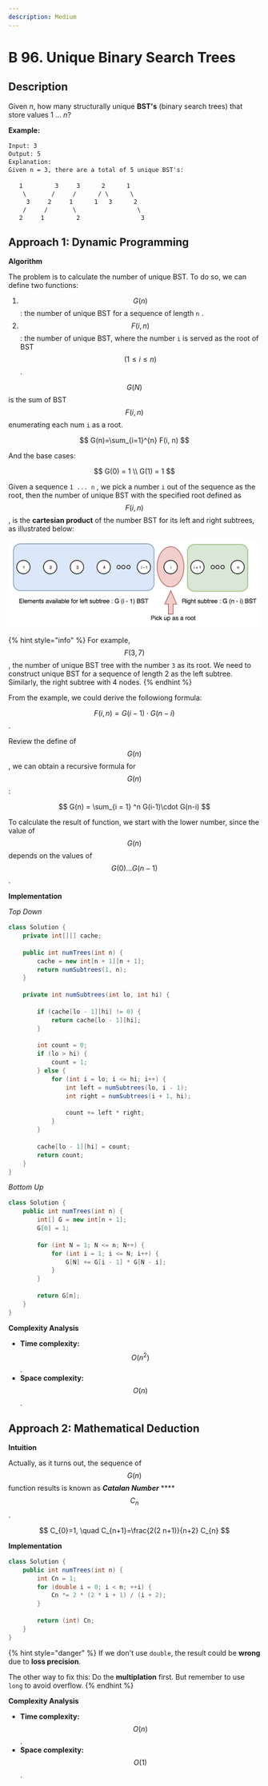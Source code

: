```yaml
---
description: Medium
---
```


# B 96. Unique Binary Search Trees

## Description

Given _n_, how many structurally unique **BST's** \(binary search trees\) that store values 1 ... _n_?

**Example:**

```text
Input: 3
Output: 5
Explanation:
Given n = 3, there are a total of 5 unique BST's:

   1         3     3      2      1
    \       /     /      / \      \
     3     2     1      1   3      2
    /     /       \                 \
   2     1         2                 3
```

## Approach 1: Dynamic Programming

**Algorithm**

The problem is to calculate the number of unique BST. To do so, we can define two functions:

1. $$G(n)$$: the number of unique BST for a sequence of length `n` .
2. $$F(i, n)$$: the number of unique BST, where the number `i` is served as the root of BST $$(1 \leq i\leq n)$$.

$$G(N)$$ is the sum of BST $$F(i, n)$$ enumerating each num `i` as a root.

$$
G(n)=\sum_{i=1}^{n} F(i, n)
$$

And the base cases:

$$
G(0) = 1 \\ G(1) = 1
$$

Given a sequence `1 ... n` , we pick a number `i` out of the sequence as the root, then the number of unique BST with the specified root defined as $$F(i, n)$$, is the **cartesian product** of the number BST for its left and right subtrees, as illustrated below:

![](../../../.gitbook/assets/image%20%28132%29.png)

{% hint style="info" %}
For example, $$F(3, 7)$$, the number of unique BST tree with the number `3` as its root. We need to construct unique BST for a sequence of length 2 as the left subtree. Similarly, the right subtree with 4 nodes.
{% endhint %}

From the example, we could derive the followiong formula:

$$F(i, n) = G(i - 1)\cdot G(n- i)$$.

Review the define of $$G(n)$$, we can obtain a recursive formula for $$G(n)$$:

$$
G(n) = \sum_{i = 1} ^n G(i-1)\cdot G(n-i)
$$

To calculate the result of function, we start with the lower number, since the value of $$G(n)$$ depends on the values of $$G(0) \dots G(n - 1)$$.

**Implementation**

_Top Down_

```java
class Solution {
    private int[][] cache;

    public int numTrees(int n) {
        cache = new int[n + 1][n + 1];
        return numSubtrees(1, n);
    }

    private int numSubtrees(int lo, int hi) {

        if (cache[lo - 1][hi] != 0) {
            return cache[lo - 1][hi];
        }

        int count = 0;
        if (lo > hi) {
            count = 1;
        } else {
            for (int i = lo; i <= hi; i++) {
                int left = numSubtrees(lo, i - 1);
                int right = numSubtrees(i + 1, hi);

                count += left * right;
            }
        }

        cache[lo - 1][hi] = count;
        return count;
    }
}
```

_Bottom Up_

```java
class Solution {
    public int numTrees(int n) {
        int[] G = new int[n + 1];
        G[0] = 1;

        for (int N = 1; N <= n; N++) {
            for (int i = 1; i <= N; i++) {
                G[N] += G[i - 1] * G[N - i];
            }
        }

        return G[n];
    }
}
```

**Complexity Analysis**

* **Time complexity:** $$O(n^2)$$.
* **Space complexity:** $$O(n)$$.

## Approach 2: Mathematical Deduction

**Intuition**

Actually, as it turns out, the sequence of $$G(n)$$ function results is known as _**Catalan Number**_ ****$$C_n$$.

$$
C_{0}=1, \quad C_{n+1}=\frac{2(2 n+1)}{n+2} C_{n}
$$

**Implementation**

```java
class Solution {
    public int numTrees(int n) {
        int Cn = 1;
        for (double i = 0; i < n; ++i) {
            Cn *= 2 * (2 * i + 1) / (i + 2);
        }

        return (int) Cn;
    }
}
```

{% hint style="danger" %}
If we don't use `double`, the result could be **wrong** due to **loss precision**.

The other way to fix this: Do the **multiplation** first. But remember to use `long` to avoid overflow.
{% endhint %}



**Complexity Analysis**

* **Time complexity:** $$O(n)$$.
* **Space complexity:** $$O(1)$$.

